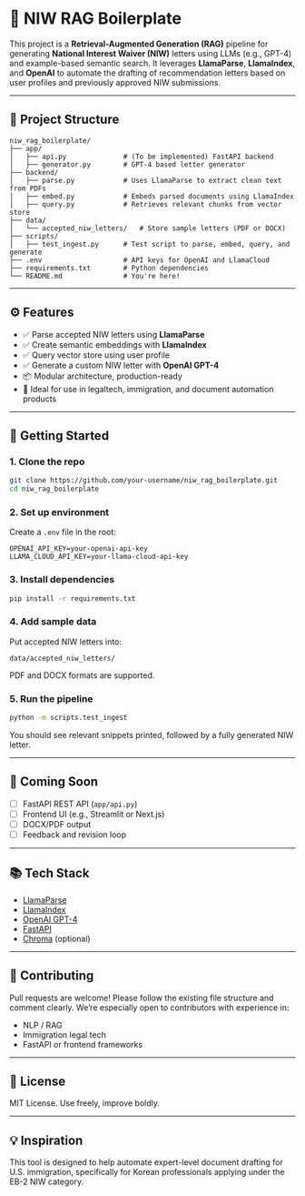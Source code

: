 # 🧠 NIW RAG Boilerplate

This project is a **Retrieval-Augmented Generation (RAG)** pipeline for generating **National Interest Waiver (NIW)** letters using LLMs (e.g., GPT-4) and example-based semantic search. It leverages **LlamaParse**, **LlamaIndex**, and **OpenAI** to automate the drafting of recommendation letters based on user profiles and previously approved NIW submissions.

---

## 📁 Project Structure

```
niw_rag_boilerplate/
├── app/
│   ├── api.py              # (To be implemented) FastAPI backend
│   ├── generator.py        # GPT-4 based letter generator
├── backend/
│   ├── parse.py            # Uses LlamaParse to extract clean text from PDFs
│   ├── embed.py            # Embeds parsed documents using LlamaIndex
│   ├── query.py            # Retrieves relevant chunks from vector store
├── data/
│   └── accepted_niw_letters/   # Store sample letters (PDF or DOCX)
├── scripts/
│   ├── test_ingest.py      # Test script to parse, embed, query, and generate
├── .env                    # API keys for OpenAI and LlamaCloud
├── requirements.txt        # Python dependencies
└── README.md               # You're here!
```

---

## ⚙️ Features

- ✅ Parse accepted NIW letters using **LlamaParse**
- ✅ Create semantic embeddings with **LlamaIndex**
- ✅ Query vector store using user profile
- ✅ Generate a custom NIW letter with **OpenAI GPT-4**
- 📦 Modular architecture, production-ready
- 🧪 Ideal for use in legaltech, immigration, and document automation products

---

## 🚀 Getting Started

### 1. Clone the repo

```bash
git clone https://github.com/your-username/niw_rag_boilerplate.git
cd niw_rag_boilerplate
```

### 2. Set up environment

Create a `.env` file in the root:

```env
OPENAI_API_KEY=your-openai-api-key
LLAMA_CLOUD_API_KEY=your-llama-cloud-api-key
```

### 3. Install dependencies

```bash
pip install -r requirements.txt
```

### 4. Add sample data

Put accepted NIW letters into:

```
data/accepted_niw_letters/
```

PDF and DOCX formats are supported.

### 5. Run the pipeline

```bash
python -m scripts.test_ingest
```

You should see relevant snippets printed, followed by a fully generated NIW letter.

---

## 🧪 Coming Soon

- [ ] FastAPI REST API (`app/api.py`)
- [ ] Frontend UI (e.g., Streamlit or Next.js)
- [ ] DOCX/PDF output
- [ ] Feedback and revision loop

---

## 📚 Tech Stack

- [LlamaParse](https://docs.llamaindex.ai/en/stable/api/llamaparse/)
- [LlamaIndex](https://docs.llamaindex.ai/)
- [OpenAI GPT-4](https://platform.openai.com/)
- [FastAPI](https://fastapi.tiangolo.com/)
- [Chroma](https://www.trychroma.com/) (optional)

---

## 🤝 Contributing

Pull requests are welcome! Please follow the existing file structure and comment clearly. We’re especially open to contributors with experience in:
- NLP / RAG
- Immigration legal tech
- FastAPI or frontend frameworks

---

## 📝 License

MIT License. Use freely, improve boldly.

---

## 💡 Inspiration

This tool is designed to help automate expert-level document drafting for U.S. immigration, specifically for Korean professionals applying under the EB-2 NIW category.